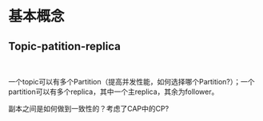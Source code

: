# 基本概念





## Topic-patition-replica

​	

一个topic可以有多个Partition（提高并发性能，如何选择哪个Partition?）；一个partition可以有多个replica，其中一个主replica，其余为follower。



副本之间是如何做到一致性的？考虑了CAP中的CP?







